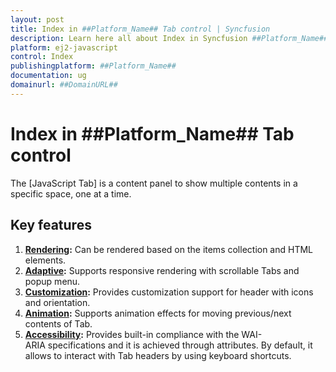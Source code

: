 ```yaml
---
layout: post
title: Index in ##Platform_Name## Tab control | Syncfusion
description: Learn here all about Index in Syncfusion ##Platform_Name## Tab control of Syncfusion Essential JS 2 and more.
platform: ej2-javascript
control: Index 
publishingplatform: ##Platform_Name##
documentation: ug
domainurl: ##DomainURL##
---
```


# Index in ##Platform_Name## Tab control

The [JavaScript Tab] is a content panel to show multiple contents in a specific space, one at a time.

## Key features

1. **[Rendering](https://helpej2.syncfusion.com/javascript/documentation/tab/getting-started):** Can be rendered based on the items collection and HTML elements.
2. **[Adaptive](https://helpej2.syncfusion.com/javascript/documentation/tab/adaptive):** Supports responsive rendering with scrollable Tabs and popup menu.
3. **[Customization](https://helpej2.syncfusion.com/javascript/documentation/tab/header):** Provides customization support for header with icons and orientation.
4. **[Animation](https://helpej2.syncfusion.com/javascript/documentation/api/tab/#animation):** Supports animation effects for moving previous/next contents of Tab.
5. **[Accessibility](https://helpej2.syncfusion.com/javascript/documentation/tab/accessibility):** Provides built-in compliance with the WAI-ARIA specifications and it is achieved through attributes.
 By default, it allows to interact with Tab headers by using keyboard shortcuts.